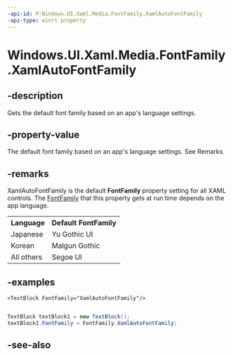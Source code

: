 ```yaml
---
-api-id: P:Windows.UI.Xaml.Media.FontFamily.XamlAutoFontFamily
-api-type: winrt property
---
```


<!-- Property syntax
public Windows.UI.Xaml.Media.FontFamily XamlAutoFontFamily { get; }
-->

# Windows.UI.Xaml.Media.FontFamily.XamlAutoFontFamily

## -description
Gets the default font family based on an app's language settings.



## -property-value
The default font family based on an app's language settings. See Remarks.
## -remarks
XamlAutoFontFamily is the default **FontFamily** property setting for all XAML controls. The [FontFamily](fontfamily.md) that this property gets at run time depends on the app language.

<table>
   <tr><th>Language</th><th>Default FontFamily</th></tr>
   <tr><td>Japanese</td><td>Yu Gothic UI</td></tr>
   <tr><td>Korean</td><td>Malgun Gothic</td></tr>
   <tr><td>All others</td><td>Segoe UI</td></tr>
</table>



<!--<p>	FontFamily.XamlAutoFontFamily.Source returns the actual font family for the app, for example, "Segoe UI" or "Yu Gothic UI", rather than "XamlAutoFontFamily".</p>-->

## -examples
```xaml
<TextBlock FontFamily="XamlAutoFontFamily"/>
```

```csharp

TextBlock textBlock1 = new TextBlock();
textBlock1.FontFamily = FontFamily.XamlAutoFontFamily;
```



## -see-also
